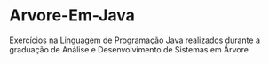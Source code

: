# Arvore-Em-Java

Exercícios na Linguagem de Programação Java realizados durante a graduação de Análise e Desenvolvimento de Sistemas em Árvore

